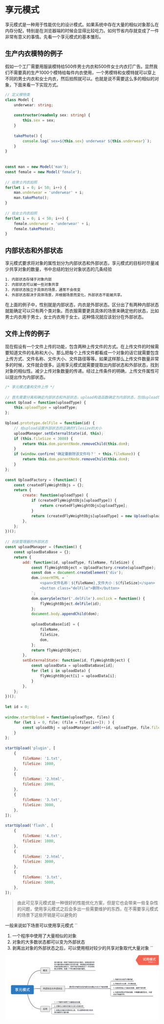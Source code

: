 # 享元模式
享元模式是一种用于性能优化的设计模式。如果系统中存在大量的相似对象那么在内存分配，特别是在浏览器端的时候会显得比较吃力。如何节省内存就变成了一件非常有意义的事情。先看一个享元模式的基本雏形。

##  生产内衣模特的例子
假如一个工厂需要用服装模特给500件男士内衣和500件女士内衣打广告。显然我们不需要真的生产1000个模特给每件内衣使用，一个男模特和女模特就可以穿上不同的男士内衣和女士内衣，然后拍照就可以。也就是说不需要这么多的相似的对象，下面来看一下实现方式。

```typescript
// 定义模特类
class Model {
    underwear: string;

    constructor(readonly sex: string) {
        this.sex = sex;
    }

    takePhoto() {
        console.log(`sex=${this.sex} underwear ${this.underwear}`);
    }
}


const man = new Model('man');
const female = new Model('female');

// 给男士内衣拍照
for(let i = 0; i< 50; i++) {
    man.underwear = 'underwear' + i;
    man.takePhoto();
}

// 给女士内衣拍照
for(let i = 0; i < 50; i++) {
    female.underwear = 'underwear' + i;
    female.takePhoto();
}
```

## 内部状态和外部状态
享元模式要求将对象的属性划分为内部状态和外部状态，享元模式的目标时尽量减少共享对象的数量，书中总结的划分对象状态的几条经验
```
1. 内部状态存储于对象内部
2. 内部状态可以被一些对象共享
3. 内部状态独立于具体的场景，通常不会改变
4. 外部状态取决于具体场景，并根据场景而变化，外部状态不能被共享。
```
在上面的例子中，性别就是内部状态，内衣是外部状态。区分出了有两种内部状态就能确定可以只有两个类对象。而衣服需要更具具体的场景来确定他的状态，比如男士内衣用于男士，女士内衣用于女士。这种情况就应该划分在外部状态。


## 文件上传的例子
现在假设有一个文件上传的功能，包含两种上传文件的方式。在上传文件的时候需要知道文件的名称和大小。那么把每个上传文件都看成一个对象的话它就需要包含上传方式、文件名称、文件大小、文件路径等等。如果这样那么上传文件数量非常多的时候，文件就会很多。运用享元模式就需要提取出内部状态和外部状态，找到对象的相似性。减少上传对象数量的传递。经过上传条件的明确，上传文件属性可以提出作为内部状态。

```javascript
/* 享元模式重构文件上传 */

// 首先需要分离和确定内部状态和外部状态，upload构造函数确定为内部状态，包括uploadtype
const Upload = function(uploadType) {
    this.uploadType = uploadType;
};

Upload.prototype.delFile = function(id) {
    // 给upload设置外部状态的正确的filesize的大小
    uploadManager.setExternalState(id, this);
    if (this.fileSize < 3000) {
        return this.dom.parentNode.removeChild(this.dom);
    }
    if (window.confirm('确定要删除该文件吗？' + this.fileName)) {
        return this.dom.parentNode.removeChild(this.dom);
    }
};

const UploadFactory = (function() {
    const createdFlyWeightObjs = {};
    return {
        create: function(uploadType) {
            if (createdFlyWeightObjs[uploadType]) {
                return createdFlyWeightObjs[uploadType];
            }
            return (createdFlyWeightObjs[uploadType] = new Upload(uploadType));
        },
    };
})();

// 封装管理器的外部状态
const uploadManager = (function() {
    const uploadDataBase = {};
    return {
        add: function(id, uploadType, fileName, fileSize) {
            const flyWeightObject = UploadFactory.create(uploadType);
            const dom = document.createElement('div');
            dom.innerHTML = `
                <span>文件名称：${fileName},文件大小：${fileSize}</span>
                <button class="delFile">删除</button>
            `;
            dom.querySelector('.delFile').onclick = function() {
                flyWeightObject.delFile(id);
            };
            document.body.appendChild(dom);

            uploadDataBase[id] = {
                fileName,
                fileSize,
                dom,
            };
            return flyWeightObject;
        },
        setExternalState: function(id, flyWeightObject) {
            const uploadData = uploadDataBase[id];
            for (let i in uploadData) {
                flyWeightObject[i] = uploadData[i];
            }
        },
    };
})();

let id = 0;

window.startUpload = function(uploadType, files) {
    for (let i = 0, file; (file = files[i++]); ) {
        const uploadObj = uploadManager.add(++id, uploadType, file.fileName, file.fileSize);
    }
};

startUpload('plugin', [
    {
        fileName: '1.txt',
        fileSize: 1000,
    },
    {
        fileName: '2.html',
        fileSize: 2000,
    },
    {
        fileName: '3.txt',
        fileSize: 3000,
    },
]);

startUpload('flash', [
    {
        fileName: '4.txt',
        fileSize: 1000,
    },
    {
        fileName: '2.html',
        fileSize: 3000,
    },
    {
        fileName: '3.txt',
        fileSize: 5000,
    },
]);
```

> 由此可见享元模式是一种很好的性能优化方案，但是它也会带来一些复杂性的问题，使用享元模式之后会多出一些需要维护的东西，在不需要享元模式的场景下这些开销是可以避免的

一般来说如下场景可以使用享元模式
``
1. 一个程序中使用了大量相似的对象
2. 对象的大多数状态都可以变为外部状态
3. 剥离出对象的外部状态之后，可以使用相对较少的共享对象取代大量对象
``
<img src='./images/享元模式.png' />